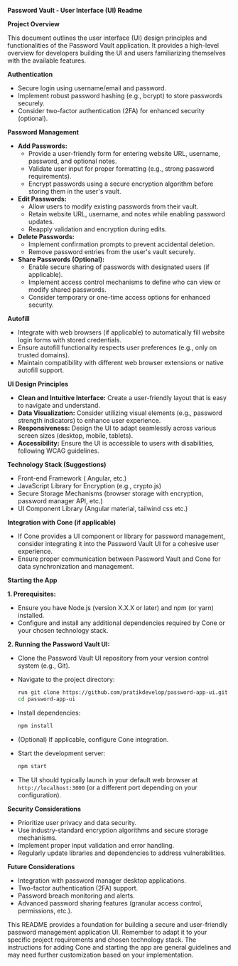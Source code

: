 **Password Vault - User Interface (UI) Readme**

**Project Overview**

This document outlines the user interface (UI) design principles and functionalities of the Password Vault application. It provides a high-level overview for developers building the UI and users familiarizing themselves with the available features.

**Authentication**

- Secure login using username/email and password.
- Implement robust password hashing (e.g., bcrypt) to store passwords securely.
- Consider two-factor authentication (2FA) for enhanced security (optional).

**Password Management**

- **Add Passwords:**
  - Provide a user-friendly form for entering website URL, username, password, and optional notes.
  - Validate user input for proper formatting (e.g., strong password requirements).
  - Encrypt passwords using a secure encryption algorithm before storing them in the user's vault.
- **Edit Passwords:**
  - Allow users to modify existing passwords from their vault.
  - Retain website URL, username, and notes while enabling password updates.
  - Reapply validation and encryption during edits.
- **Delete Passwords:**
  - Implement confirmation prompts to prevent accidental deletion.
  - Remove password entries from the user's vault securely.
- **Share Passwords (Optional):**
  - Enable secure sharing of passwords with designated users (if applicable).
  - Implement access control mechanisms to define who can view or modify shared passwords.
  - Consider temporary or one-time access options for enhanced security.

**Autofill**

- Integrate with web browsers (if applicable) to automatically fill website login forms with stored credentials.
- Ensure autofill functionality respects user preferences (e.g., only on trusted domains).
- Maintain compatibility with different web browser extensions or native autofill support.

**UI Design Principles**

- **Clean and Intuitive Interface:** Create a user-friendly layout that is easy to navigate and understand.
- **Data Visualization:** Consider utilizing visual elements (e.g., password strength indicators) to enhance user experience.
- **Responsiveness:** Design the UI to adapt seamlessly across various screen sizes (desktop, mobile, tablets).
- **Accessibility:** Ensure the UI is accessible to users with disabilities, following WCAG guidelines.

**Technology Stack (Suggestions)**

- Front-end Framework ( Angular, etc.)
- JavaScript Library for Encryption (e.g., crypto.js)
- Secure Storage Mechanisms (browser storage with encryption, password manager API, etc.)
- UI Component Library (Angular material, tailwind css etc.)

**Integration with Cone (if applicable)**

- If Cone provides a UI component or library for password management, consider integrating it into the Password Vault UI for a cohesive user experience.
- Ensure proper communication between Password Vault and Cone for data synchronization and management.

**Starting the App**

**1. Prerequisites:**

   - Ensure you have Node.js (version X.X.X or later) and npm (or yarn) installed.
   - Configure and install any additional dependencies required by Cone or your chosen technology stack.

**2. Running the Password Vault UI:**

   - Clone the Password Vault UI repository from your version control system (e.g., Git).
   - Navigate to the project directory:

     ```bash
     run git clone https://github.com/pratikdevelop/password-app-ui.git
     cd password-app-ui
     ```

   - Install dependencies:

     ```bash
     npm install
     ```

   - (Optional) If applicable, configure Cone integration.
   - Start the development server:

     ```bash
     npm start
     ```

   - The UI should typically launch in your default web browser at `http://localhost:3000` (or a different port depending on your configuration).

**Security Considerations**

- Prioritize user privacy and data security.
- Use industry-standard encryption algorithms and secure storage mechanisms.
- Implement proper input validation and error handling.
- Regularly update libraries and dependencies to address vulnerabilities.

**Future Considerations**

- Integration with password manager desktop applications.
- Two-factor authentication (2FA) support.
- Password breach monitoring and alerts.
- Advanced password sharing features (granular access control, permissions, etc.).

This README provides a foundation for building a secure and user-friendly password management application UI. Remember to adapt it to your specific project requirements and chosen technology stack. The instructions for adding Cone and starting the app are general guidelines and may need further customization based on your implementation.
